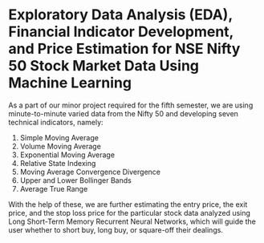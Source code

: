 # Exploratory Data Analysis (EDA), Financial Indicator Development, and Price Estimation for NSE Nifty 50 Stock Market Data Using Machine Learning

As a part of our minor project required for the fifth semester, we are using minute-to-minute varied data from the Nifty 50 and developing seven technical indicators, namely:
 
1. Simple Moving Average
2. Volume Moving Average
3. Exponential Moving Average
4. Relative State Indexing
5. Moving Average Convergence Divergence
6. Upper and Lower Bollinger Bands
7. Average True Range

With the help of these, we are further estimating the entry price, the exit price, and the stop loss price for the particular stock data analyzed using Long Short-Term Memory Recurrent Neural Networks, which will guide the user whether to short buy, long buy, or square-off their dealings.
